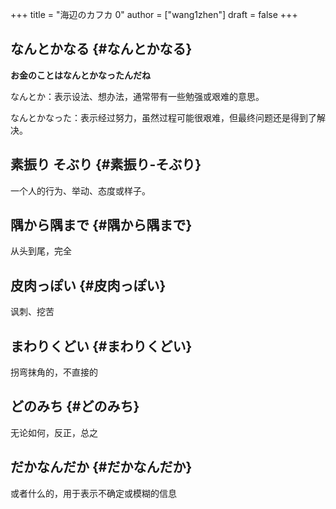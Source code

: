 +++
title = "海辺のカフカ 0"
author = ["wang1zhen"]
draft = false
+++

## なんとかなる {#なんとかなる}

**お金のことはなんとかなったんだね**

なんとか：表示设法、想办法，通常带有一些勉强或艰难的意思。

なんとかなった：表示经过努力，虽然过程可能很艰难，但最终问题还是得到了解决。


## 素振り そぶり {#素振り-そぶり}

一个人的行为、举动、态度或样子。


## 隅から隅まで {#隅から隅まで}

从头到尾，完全


## 皮肉っぽい {#皮肉っぽい}

讽刺、挖苦


## まわりくどい {#まわりくどい}

拐弯抹角的，不直接的


## どのみち {#どのみち}

无论如何，反正，总之


## だかなんだか {#だかなんだか}

或者什么的，用于表示不确定或模糊的信息
